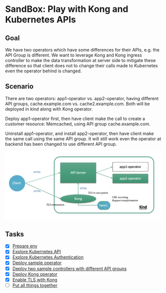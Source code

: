 # SandBox: Play with Kong and Kubernetes APIs

## Goal

We have two operators which have some differences for their APIs, e.g. the API Group is different. We want to leverage Kong and Kong ingress controller to make the data transformation at server side to mitigate these difference so that client does not to change their calls made to Kubernetes even the operator behind is changed.


## Scenario

There are two operators: app1-operator vs. app2-operator, having different API groups, cache.example.com vs. cache2.example.com. Both will be deployed in kind along with Kong operator.

Deploy app1-operator first, then have client make the call to create a customer resource: Memcached, using API group cache.example.com.

Uninstall app1-operator, and install app2-operator, then have client make the same call using the same API group. It will still work even the operator at backend has been changed to use different API group.

![](docs/architecture.png)

## Tasks

* [x] [Prepare env](docs/tasks/01-prepare-env.md)
* [x] [Explore Kubernetes API](docs/tasks/02-explorer-k8s-api.md)
* [x] [Explore Kubernetes Authentication](docs/tasks/03-explorer-k8s-auth.md)
* [x] [Deploy sample operator](docs/tasks/04-deploy-sample-operator.md)
* [x] [Deploy two sample controllers with different API groups](docs/tasks/05-deploy-sample-controllers.md)
* [x] [Deploy Kong operator](docs/tasks/06-deploy-kong-operator.md)
* [x] [Enable TLS with Kong](docs/tasks/07-enable-tls-with-kong.md)
* [ ] [Put all things together](docs/tasks/08-put-all-things-together.md)
